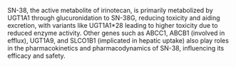 SN-38, the active metabolite of irinotecan, is primarily metabolized by UGT1A1 through glucuronidation to SN-38G, reducing toxicity and aiding excretion, with variants like UGT1A1*28 leading to higher toxicity due to reduced enzyme activity. Other genes such as ABCC1, ABCB1 (involved in efflux), UGT1A9, and SLCO1B1 (implicated in hepatic uptake) also play roles in the pharmacokinetics and pharmacodynamics of SN-38, influencing its efficacy and safety.